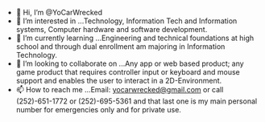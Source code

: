 - 👋 Hi, I’m @YoCarWrecked
- 👀 I’m interested in ...Technology, Information Tech and Information systems, Computer hardware and software development.
- 🌱 I’m currently learning ...Engineering and technical foundations at high school and through dual enrollment am majoring in Information Technology.
- 💞️ I’m looking to collaborate on ...Any app or web based product; any game product that requires controller input or keyboard and mouse support and enables the user to interact in a 2D-Environment.
- 📫 How to reach me ...Email: yocarwrecked@gmail.com or call (252)-651-1772 or (252)-695-5361 and that last one is my main personal number for emergencies only and for private use.

<!---
YoCarWrecked/YoCarWrecked is a ✨ special ✨ repository because its `README.md` (this file) appears on your GitHub profile.
You can click the Preview link to take a look at your changes.
--->
